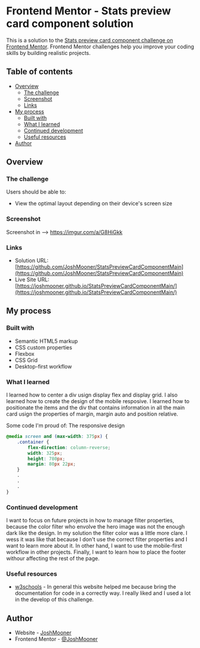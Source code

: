 # Frontend Mentor - Stats preview card component solution

This is a solution to the [Stats preview card component challenge on Frontend Mentor](https://www.frontendmentor.io/challenges/stats-preview-card-component-8JqbgoU62). Frontend Mentor challenges help you improve your coding skills by building realistic projects. 

## Table of contents

- [Overview](#overview)
  - [The challenge](#the-challenge)
  - [Screenshot](#screenshot)
  - [Links](#links)
- [My process](#my-process)
  - [Built with](#built-with)
  - [What I learned](#what-i-learned)
  - [Continued development](#continued-development)
  - [Useful resources](#useful-resources)
- [Author](#author)

## Overview

### The challenge

Users should be able to:

- View the optimal layout depending on their device's screen size

### Screenshot

Screenshot in --> https://imgur.com/a/G8HiGkk

### Links

- Solution URL: [https://github.com/JoshMooner/StatsPreviewCardComponentMain](https://github.com/JoshMooner/StatsPreviewCardComponentMain)
- Live Site URL: [https://joshmooner.github.io/StatsPreviewCardComponentMain/](https://joshmooner.github.io/StatsPreviewCardComponentMain/)

## My process

### Built with

- Semantic HTML5 markup
- CSS custom properties
- Flexbox
- CSS Grid
- Desktop-first workflow

### What I learned

I learned how to center a div usign display flex and display grid. I also learned how to create the design of the mobile resposive. I learned how to positionate the items and the div that contains information in all the main card usign the properties of margin, margin auto and position relative.

Some code I'm proud of: The responsive design

```css
@media screen and (max-width: 375px) {
    .container {
        flex-direction: column-reverse;
        width: 325px;
        height: 780px;
        margin: 80px 22px;
    }
    .
    .
    .
} 
```

### Continued development

I want to focus on future projects in how to manage filter properties, because the color filter who envolve the hero image was not the enough dark like the design. In my solution the filter color was a little more clare. I wess it was like that because I don't use the correct filter properties and I want to learn more about it. In other hand, I want to use the mobile-first workflow in other projects. Finally, I want to learn how to place the footer withour affecting the rest of the page.


### Useful resources

- [w3schools](https://www.w3schools.com) - In general this website helped me because bring the documentation for code in a correctly way. I really liked and I used a lot in the develop of this challenge.

## Author

- Website - [JoshMooner](https://www.github.com/JoshMooner)
- Frontend Mentor - [@JoshMooner](https://www.frontendmentor.io/profile/JoshMooner)